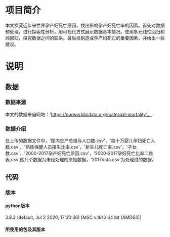 # 项目简介
本文探究近年来世界孕产妇死亡原因，找出影响孕产妇死亡率的因素。首先对数据预处理，进行探索性分析，用可视化方式展示数据基本情况。使用多元线性回归和岭回归，探究数据之间的联系。最后找到造成孕产妇死亡的重要因素，并给出一些建议。
# 说明
## 数据
### 数据来源
本文的数据来自网站：'https://ourworldindata.org/maternal-mortality'。
### 数据介绍
在上传的数据文件中，'国内生产总值与人口数.csv'，'每十万婴儿孕妇死亡人数.csv'，'熟练保健人员接生比率.csv'，'新生儿死亡率.csv'，'子女数.csv'，'2000-2017孕产妇死亡原因.csv'，'2000-2017孕妇死亡比率二维表.csv'这几个数据为未经处理的原始数据，'2017data.csv'为处理过的数据。
## 代码
### 版本
#### python版本
3.8.3 (default, Jul  2 2020, 17:30:36) [MSC v.1916 64 bit (AMD64)]
#### 所使用的包及其版本
